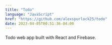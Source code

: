```yaml
---
title: "Todo"
language: "JavaScript"
href: "https://github.com/alexspurlock25/todo"
date: 2023-04-05T00:51:36-04:00
---
```


Todo web app built with React and Firebase.